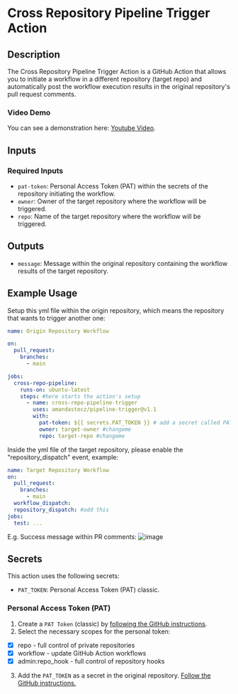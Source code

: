 # Cross Repository Pipeline Trigger Action

## Description

The Cross Repository Pipeline Trigger Action is a GitHub Action that allows you to initiate a workflow in a different repository (target repo) and automatically post the workflow execution results in the original repository's pull request comments.

### Video Demo
You can see a demonstration here: [Youtube Video](https://youtu.be/gJDN3kHFeXw?si=2x9FYKNwGmlJVIBN).

## Inputs

### Required Inputs

- `pat-token`: Personal Access Token (PAT) within the secrets of the repository initiating the workflow.
- `owner`: Owner of the target repository where the workflow will be triggered.
- `repo`: Name of the target repository where the workflow will be triggered.

## Outputs
- `message`:  Message within the original repository containing the workflow results of the target repository.

## Example Usage

Setup this yml file within the origin repository, which means the repository that wants to trigger another one:

```yaml
name: Origin Repository Workflow

on:
  pull_request:
    branches:
      - main

jobs:
  cross-repo-pipeline:
    runs-on: ubuntu-latest
    steps: #here starts the action's setup
      - name: cross-repo-pipeline-trigger
        uses: amandastecz/pipeline-trigger@v1.1
        with:
          pat-token: ${{ secrets.PAT_TOKEN }} # add a secret called PAT_TOKEN
          owner: target-owner #changeme
          repo: target-repo #changeme
```

Inside the yml file of the target repository, please enable the "repository_dispatch" event, example:

```yml
name: Target Repository Workflow
on:
  pull_request:
    branches:
      - main
  workflow_dispatch:
  repository_dispatch: #add this
jobs:
  test: ...
```
E.g. Success message within PR comments:
![image](https://github.com/amandastecz/pipeline-trigger/assets/26572310/39fe31e5-f1e6-4a05-9012-534db460ceb1)

## Secrets

This action uses the following secrets:

- `PAT_TOKEN`: Personal Access Token (PAT) classic.

### Personal Access Token (PAT)

1. Create a `PAT Token` (classic) by [following the GitHub instructions](https://docs.github.com/en/authentication/keeping-your-account-and-data-secure/managing-your-personal-access-tokens#creating-a-personal-access-token-classic).
2. Select the necessary scopes for the personal token:
- [X] repo - full control of private repositories
- [X] workflow - update GitHub Action workflows
- [X] admin:repo_hook - full control of repository hooks
3. Add the `PAT_TOKEN` as a secret in the original repository. [Follow the GitHub instructions.](https://docs.github.com/pt/actions/security-guides/using-secrets-in-github-actions#creating-secrets-for-a-repository)
